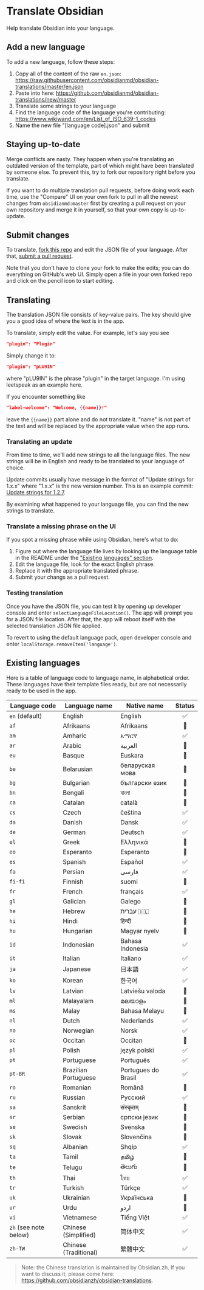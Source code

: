 # Translate Obsidian

Help translate Obsidian into your language.

## Add a new language

To add a new language, follow these steps:

1. Copy all of the content of the raw `en.json`: https://raw.githubusercontent.com/obsidianmd/obsidian-translations/master/en.json
2. Paste into here: https://github.com/obsidianmd/obsidian-translations/new/master
3. Translate some strings to your language
4. Find the language code of the language you're contributing: https://www.wikiwand.com/en/List_of_ISO_639-1_codes
5. Name the new file "[language code].json" and submit

## Staying up-to-date

Merge conflicts are nasty. They happen when you're translating an outdated version of the template, part of which might have been translated by someone else. To prevent this, try to fork our repository right before you translate.

If you want to do multiple translation pull requests, before doing work each time, use the "Compare" UI on your own fork to pull in all the newest changes from `obsidianmd:master` first by creating a pull request on your own repository and merge it in yourself, so that your own copy is up-to-update.

## Submit changes

To translate, [fork this repo](https://guides.github.com/activities/forking/) and edit the JSON file of your language. After that, [submit a pull request](https://guides.github.com/activities/forking/).

Note that you don't have to clone your fork to make the edits; you can do everything on GitHub's web UI. Simply open a file in your own forked repo and click on the pencil icon to start editing.

## Translating

The translation JSON file consists of key-value pairs. The key should give you a good idea of where the text is in the app.

To translate, simply edit the value. For example, let's say you see

```json
"plugin": "Plugin"
```

Simply change it to:

```json
"plugin": "pLU9IN"
```

where "pLU9IN" is the phrase "plugin" in the target language. I'm using leetspeak as an example here.

If you encounter something like

```json
"label-welcome": "Welcome, {{name}}!"
```

leave the `{{name}}` part alone and do not translate it. "name" is not part of the text and will be replaced by the appropriate value when the app runs.

### Translating an update

From time to time, we'll add new strings to all the language files. The new strings will be in English and ready to be translated to your language of choice.

Update commits usually have message in the format of "Update strings for 1.x.x" where "1.x.x" is the new version number. This is an example commit: [Update strings for 1.2.7](https://github.com/obsidianmd/obsidian-translations/commit/8bff16a8b866604876d417bf7f322484b6090431).

By examining what happened to your language file, you can find the new strings to translate.

### Translate a missing phrase on the UI

If you spot a missing phrase while using Obsidian, here's what to do:

1. Figure out where the language file lives by looking up the language table in the README under the ["Existing languages" section](https://github.com/obsidianmd/obsidian-translations#existing-languages).
2. Edit the language file, look for the exact English phrase.
3. Replace it with the appropriate translated phrase.
4. Submit your changs as a pull request.

### Testing translation

Once you have the JSON file, you can test it by opening up developer console and enter `selectLanguageFileLocation()`. The app will prompt you for a JSON file location. After that, the app will reboot itself with the selected translation JSON file applied.

To revert to using the default language pack, open developer console and enter `localStorage.removeItem('language')`.

## Existing languages

Here is a table of language code to language name, in alphabetical order. These languages have their template files ready, but are not necessarily ready to be used in the app.

| Language code | Language name | Native name | Status |
| --- | --- | --- | :---: |
| `en` (default) | English | English | ✅ |
| `af` | Afrikaans | Afrikaans | 🚧 |
| `am` | Amharic |  አማርኛ | ✅ |
| `ar` | Arabic | العربية | 🚧 |
| `eu` | Basque | Euskara | 🚧 |
| `be` | Belarusian | беларуская мова | 🚧 |
| `bg` | Bulgarian | български език | 🚧 |
| `bn` | Bengali | বাংলা | 🚧 |
| `ca` | Catalan | català | 🚧 |
| `cs` | Czech | čeština | ✅ |
| `da` | Danish | Dansk | ✅ |
| `de` | German | Deutsch | ✅ |
| `el` | Greek | Ελληνικά | 🚧 |
| `eo` | Esperanto | Esperanto | 🚧 |
| `es` | Spanish | Español | ✅ |
| `fa` | Persian | فارسی | ✅ |
| `fi-fi` | Finnish | suomi | 🚧 |
| `fr` | French | français | ✅ |
| `gl` | Galician  | Galego | 🚧 |
| `he` | Hebrew  | עברית 🇮🇱 | 🚧 |
| `hi` | Hindi | हिन्दी | 🚧 |
| `hu` | Hungarian | Magyar nyelv | 🚧 |
| `id` | Indonesian | Bahasa Indonesia | ✅ |
| `it` | Italian | Italiano | ✅ |
| `ja` | Japanese | 日本語 | ✅ |
| `ko` | Korean | 한국어 | ✅ |
| `lv` | Latvian | Latviešu valoda | 🚧 |
| `ml` | Malayalam | മലയാളം | 🚧 |
| `ms` | Malay | Bahasa Melayu | 🚧 |
| `nl` | Dutch | Nederlands | ✅ |
| `no` | Norwegian | Norsk | ✅ |
| `oc` | Occitan | Occitan | 🚧 |
| `pl` | Polish | język polski | ✅ |
| `pt` | Portuguese | Português | ✅ |
| `pt-BR` | Brazilian Portuguese | Portugues do Brasil | ✅ |
| `ro` | Romanian | Română | 🚧 |
| `ru` | Russian | Русский | ✅ |
| `sa` | Sanskrit | संस्कृतम् | 🚧 |
| `sr` | Serbian | српски језик | 🚧 |
| `se` | Swedish | Svenska | 🚧 |
| `sk` | Slovak | Slovenčina | 🚧 |
| `sq` | Albanian | Shqip | ✅ |
| `ta` | Tamil | தமிழ் | 🚧 |
| `te` | Telugu | తెలుగు | 🚧 |
| `th` | Thai | ไทย | ✅ |
| `tr` | Turkish | Türkçe | ✅ |
| `uk` | Ukrainian | Українська | 🚧 |
| `ur` | Urdu | اردو | 🚧 |
| `vi` | Vietnamese | Tiếng Việt | ✅ |
| `zh` (see note below) | Chinese (Simplified) | 简体中文 | ✅ |
| `zh-TW` | Chinese (Traditional) | 繁體中文 | ✅ |

> Note: the Chinese translation is maintained by Obsidian.zh. If you want to discuss it, please come here: https://github.com/obsidianzh/obsidian-translations.

